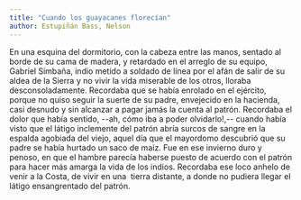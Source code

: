 ```yaml
---
title: "Cuando los guayacanes florecían"
author: Estupiñán Bass, Nelson
---
```

<div data-schema-version="8"><p>En una esquina del dormitorio, con la cabeza entre las manos, sentado al borde de su cama de madera, y retardado en el arreglo de su equipo, Gabriel Simbaña, indio metido a soldado de línea por el afán de salir de su aldea de la Sierra y no vivir la vida miserable de los otros, lloraba desconsoladamente. Recordaba que se había enrolado en el ejército, porque no quiso seguir la suerte de su padre, envejecido en la hacienda, casi desnudo y sin alcanzar a pagar jamás la cuenta al patrón. Recordaba el dolor que había sentido, --ah, cómo iba a poder olvidarlo!,-- cuando había visto que el látigo inclemente del patrón abría surcos de sangre en la espalda agobiada del viejo, aquel día que el mayordomo descubrió que su padre se había hurtado un saco de maíz. Fue en ese invierno duro y penoso, en que el hambre parecía haberse puesto de acuerdo con el patrón para hacer más amarga la vida de los indios. Recordaba ese loco anhelo de venir a la Costa, de vivir en una &nbsp;tierra distante, a donde no pudiera llegar el látigo ensangrentado del patrón.</p> </div>
